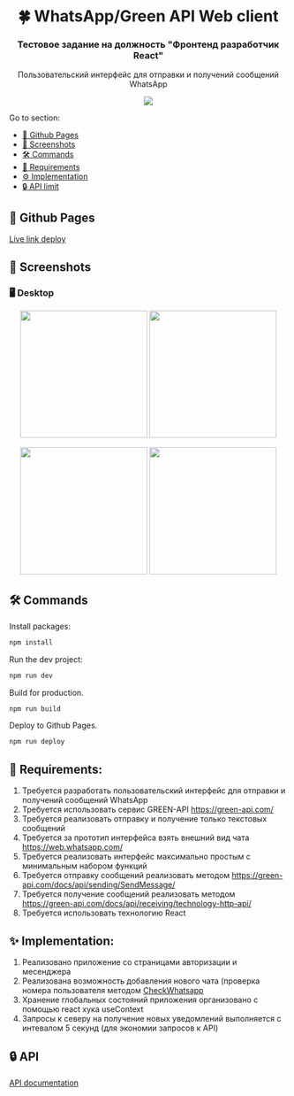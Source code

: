 <h1 align="center">🍀 WhatsApp/Green API Web client</h1>

<h3 align="center">Тестовое задание на должность "Фронтенд разработчик React"</h3>
<p align="center"> Пользовательский интерфейс для
отправки и получений сообщений WhatsApp</p>

<p align="center">
  <a href="https://skillicons.dev">
    <img src="https://skillicons.dev/icons?i=sass,typescript,react,redux,vite" />
  </a>
</p>

<p>Go to section:</p>
<ul>
    <li><a href="#gh-pages">🔗 Github Pages</a></li>
    <li><a href="#screenshots">📸 Screenshots</a></li>
    <li><a href="#commands">🛠 Commands</a></li>
    <li><a href="#requirements">📑 Requirements</a></li>
    <li><a href="#implementation">⚙️ Implementation</a></li>
    <li><a href="#api-limit">🔒 API limit</a></li>
</ul>

<h2 id="gh-pages">🔗 Github Pages</h2>

[Live link deploy](https://safym.github.io/green-api-client/)

<h2 id="screenshots">📸 Screenshots</h2>

### 🖥️ Desktop
<p align="center">
    <img height="230px" src="https://user-images.githubusercontent.com/99616798/231590186-6d09b904-4132-471b-b4b6-37bfb1414d71.png" />
    <img height="230px" src="https://user-images.githubusercontent.com/99616798/231590186-6d09b904-4132-471b-b4b6-37bfb1414d71.png" />
</p>
<p align="center">
    <img height="230px" src="https://user-images.githubusercontent.com/99616798/231590186-6d09b904-4132-471b-b4b6-37bfb1414d71.png" />
    <img height="230px" src="https://user-images.githubusercontent.com/99616798/231590186-6d09b904-4132-471b-b4b6-37bfb1414d71.png" />
</p>

<h2 id="commands">🛠 Commands</h2>

Install packages:
```bash
npm install
```

Run the dev project:
```bash
npm run dev
```

Build for production.

```bash
npm run build
```

Deploy to Github Pages.

```bash
npm run deploy
```


<h2 id="requirements">📑 Requirements:</h2>

1. Требуется разработать пользовательский интерфейс для отправки и получений
сообщений WhatsApp
2. Требуется использовать сервис GREEN-API https://green-api.com/
3. Требуется реализовать отправку и получение только текстовых сообщений
4. Требуется за прототип интерфейса взять внешний вид чата https://web.whatsapp.com/
5. Требуется реализовать интерфейс максимально простым с минимальным набором функций
6. Требуется отправку сообщений реализовать методом https://green-api.com/docs/api/sending/SendMessage/
7. Требуется получение сообщений реализовать методом https://green-api.com/docs/api/receiving/technology-http-api/
8. Требуется использовать технологию React

<h2 id="implementation">✨ Implementation:</h2>

1. Реализовано приложение со страницами авторизации и месенджера
2. Реализована возможность добавления нового чата (проверка номера пользователя методом [CheckWhatsapp](https://green-api.com/docs/api/service/CheckWhatsapp/#checkwhatsapp)
3. Хранение глобальных состояний приложения организовано с помощью react хука useContext
4. Запросы к северу на получение новых уведомлений выполняется с интевалом 5 секунд (для экономии запросов к API)

<h2 id="api-limit">🔒 API </h2>

[API documentation](https://green-api.com/docs/index.html)
